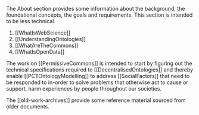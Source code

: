 The About section provides some information about the background, the foundational concepts, the goals and requirements.  This section is intended to be less technical.

1. [[WhatIsWebScience]]
2. [[UnderstandingOntologies]]
3. [[WhatAreTheCommons]]
4. [[WhatIsOpenData]]

The work on [[PermissiveCommons]] is intended to start by figuring out the technical specifications required to [[DecentralisedOntologies]] and thereby enable [[PCTOntologyModelling]] to address [[SocialFactors]] that need to be responded to in-order to solve problems that otherwise act to cause or support, harm experiences by people throughout our societies.

The [[old-work-archives]] provide some reference material sourced from older documents.

